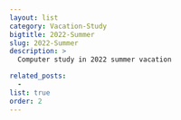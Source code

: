 ```yaml
---
layout: list
category: Vacation-Study
bigtitle: 2022-Summer
slug: 2022-Summer
description: >
  Computer study in 2022 summer vacation

related_posts:
  -
list: true
order: 2
---
```

